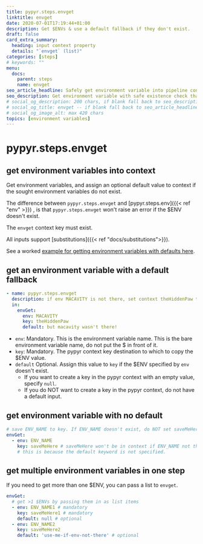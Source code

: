 ```yaml
---
title: pypyr.steps.envget
linktitle: envget
date: 2020-07-01T17:19:44+01:00
description: Get $ENVs & use a default fallback if they don't exist.
draft: false
card_extra_summary:
  heading: input context property
  details: "`envget` (list)"
categories: [steps]
# keywords: ""
menu:
  docs:
    parent: steps
    name: envget
seo_article_headline: Safely get environment variable into pipeline context. 
seo_description: Get environment variable with safe existence check that doesn't throw an error into a task-runner pipeline context.
# social_og_description: 200 chars, if blank fall back to seo_description then description
# social_og_title: envget -- if blank fall back to seo_article_headline > .Title. Max 70 chars
# social_og_image_alt: max 420 chars
topics: [environment variables]
---
```

# pypyr.steps.envget
## get environment variables into context
Get environment variables, and assign an optional default value to context if 
the sought environment variables do not exist.

The difference between `pypyr.steps.envget` and [pypyr.steps.env]({{< ref "env" >}})
, is that `pypyr.steps.envget` won't raise an error if the $ENV doesn't exist.

The `envget` context key must exist.

All inputs support [substitutions]({{< ref "docs/substitutions">}}).

See a worked [example for getting environment variables with defaults
here](https://github.com/pypyr/pypyr-example/tree/master/pipelines/envget.yaml).

## get an environment variable with a default fallback
```yaml
- name: pypyr.steps.envget
  description: if env MACAVITY is not there, set context theHiddenPaw to default.
  in:
    envGet:
      env: MACAVITY
      key: theHiddenPaw
      default: but macavity wasn't there!
```

-   `env`: Mandatory. This is the environment variable name. This is the
    bare environment variable name, do not put the $ in front of it.
-   `key`: Mandatory. The pypyr context key destination to which to copy
    the $ENV value.
-   `default` Optional. Assign this value to `key` if the $ENV
    specified by `env` doesn't exist.
    -   If you want to create a key in the pypyr context with an empty
        value, specify `null`.
    -   If you do NOT want to create a key in the pypyr context, do not
        have a default input.

## get environment variable with no default
```yaml
# save ENV_NAME to key. If ENV_NAME doesn't exist, do NOT set saveMeHere.
envGet:
  - env: ENV_NAME
    key: saveMeHere # saveMeHere won't be in context if ENV_NAME not there.
    # this is because the default keyword is not specified.
```

## get multiple environment variables in one step
If you need to get more than one $ENV, you can pass a list to `envget`.

```yaml
envGet:
  # get >1 $ENVs by passing them in as list items
  - env: ENV_NAME1 # mandatory
    key: saveMeHere1 # mandatory
    default: null # optional
  - env: ENV_NAME2
    key: saveMeHere2
    default: 'use-me-if-env-not-there' # optional
```
